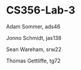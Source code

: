 CS356-Lab-3
===========

Adam Sommer, ads46

Jonno Schmidt, jas138

Sean Wareham, srw22

Thomas Gettliffe, tg72

